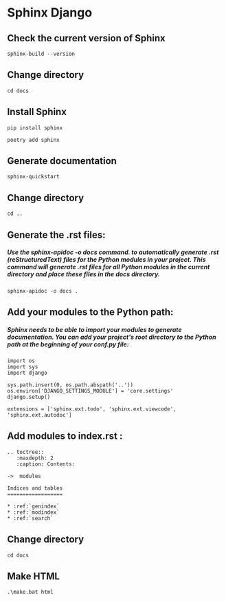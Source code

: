 # Sphinx Django

## Check the current version of Sphinx
```
sphinx-build --version
```


## Change directory
```
cd docs
```

## Install Sphinx
```
pip install sphinx
```

```
poetry add sphinx
```


## Generate documentation
```
sphinx-quickstart
```

## Change directory
```
cd ..
```

## Generate the .rst files: 
##### Use the sphinx-apidoc -o docs command. to automatically generate .rst (reStructuredText) files for the Python modules in your project. This command will generate .rst files for all Python modules in the current directory and place these files in the docs directory.
```
sphinx-apidoc -o docs .
```

## Add your modules to the Python path: 
##### Sphinx needs to be able to import your modules to generate documentation. You can add your project's root directory to the Python path at the beginning of your conf.py file:
```
import os
import sys
import django

sys.path.insert(0, os.path.abspath('..'))
os.environ['DJANGO_SETTINGS_MODULE'] = 'core.settings' 
django.setup()

extensions = ['sphinx.ext.todo', 'sphinx.ext.viewcode', 'sphinx.ext.autodoc']
```

## Add modules to index.rst : 
```
.. toctree::
   :maxdepth: 2
   :caption: Contents:

->  modules

Indices and tables
==================

* :ref:`genindex`
* :ref:`modindex`
* :ref:`search`
```

## Change directory
```
cd docs
```

## Make HTML
```
.\make.bat html
```
